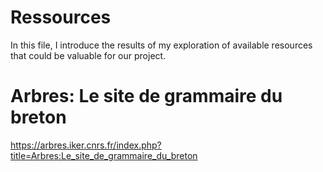 # Ressources
In this file, I introduce the results of my exploration of available resources that could be valuable for our project.
# Arbres: Le site de grammaire du breton
https://arbres.iker.cnrs.fr/index.php?title=Arbres:Le_site_de_grammaire_du_breton
